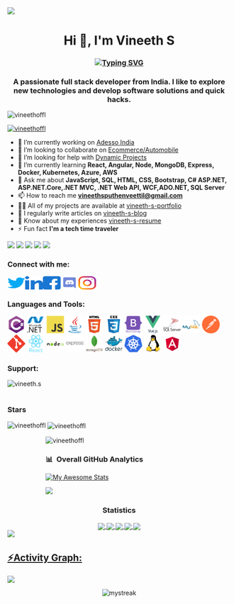 <img src="https://github.com/Anmol-Baranwal/Cool-GIFs-For-GitHub/assets/74038190/d48893bd-0757-481c-8d7e-ba3e163feae7" />
<h1 align="center">Hi 👋, I'm Vineeth S</h1>
<h3 align="center">
<a href="https://git.io/typing-svg"><img src="https://readme-typing-svg.demolab.com?font=Fira+Code&size=22&pause=1000&color=1865F7&center=true&vCenter=true&random=false&width=435&lines=I+~+I'm+a+Full-Stack+Developer+~+!" alt="Typing SVG"/></a> 
</h3>
<h3 align="center">A passionate full stack developer from India. I like to explore new technologies and develop software solutions and quick hacks.</h3>
<p align="left"> <img src="https://komarev.com/ghpvc/?username=vineethoffl&label=Profile%20views&color=0e75b6&style=flat" alt="vineethoffl" /> </p>

<!-- [![](https://visitcount.itsvg.in/api?id=vineethoffl&icon=5&color=1)](https://visitcount.itsvg.in) -->
<p align="left"> <a href="https://github.com/ryo-ma/github-profile-trophy"><img src="https://github-profile-trophy.vercel.app/?username=vineethoffl&theme=default" alt="vineethoffl" /></a> </p>

- 🔭 I’m currently working on [Adesso India](Allianz-insurance-projects)
- 👯 I’m looking to collaborate on [Ecommerce/Automobile](ecommerce)
- 🤝 I’m looking for help with [Dynamic Projects](vineeth-s-dynamic)
- 🌱 I’m currently learning **React, Angular, Node, MongoDB, Express, Docker, Kubernetes, Azure, AWS**
- 💬 Ask me about **JavaScript, SQL, HTML, CSS, Bootstrap, C# ASP.NET, ASP.NET.Core,.NET MVC, .NET Web API, WCF,ADO.NET, SQL Server**
- 📫 How to reach me **vineethsputhenveettil@gmail.com**
- 👨‍💻 All of my projects are available at [vineeth-s-portfolio](https://www.crio.do/learn/portfolio/svineethsaji/?edit=true)
- 📝 I regularly write articles on [vineeth-s-blog](vineeth-s-blog)
- 📄 Know about my experiences [vineeth-s-resume](vineeth-s-resume)
- ⚡ Fun fact **I'm a tech time traveler**

<div> <a href="https://twitter.com/vineeths_offl" target="_blank"><img src="https://img.shields.io/badge/Twitter-1DA1F2?style=for-the-badge&logo=twitter&logoColor=white" target="_blank"></a>
<a href="https://www.linkedin.com/in/vineethoffl" target="_blank"><img src="https://img.shields.io/badge/LinkedIn-0077B5?style=for-the-badge&logo=linkedin&logoColor=white" target="_blank"></a>
<a href="https://github.com/vineethoffl" target="_blank"><img src="https://img.shields.io/badge/GitHub-100000?style=for-the-badge&logo=github&logoColor=white" target="_blank"></a>
<a href="https://instagram.com/vineeth_offl" target="_blank"><img src="https://img.shields.io/badge/Instagram-E4405F?style=for-the-badge&logo=instagram&logoColor=white" target="_blank"></a>
<a href = "mailto:vineethsputhenveettil@gmail.com"><img src="https://img.shields.io/badge/-Gmail-%23333?style=for-the-badge&logo=gmail&logoColor=white" target="_blank"></a>
</div><h3 align="left">Connect with me:</h3>
<p align="left">
<a href="https://twitter.com/vineeths_offl" target="blank"><img align="center" src="https://raw.githubusercontent.com/teamedwardforever/Readme-Generator/71f25dd8b98329b168142a6b782a107b75eab178/svg/Social/twitter.svg" alt="vineeths_offl" height="30" width="40" /></a><a href="https://linkedin.com/in/vineethoffl" target="blank"><img align="center" src="https://raw.githubusercontent.com/teamedwardforever/Readme-Generator/71f25dd8b98329b168142a6b782a107b75eab178/svg/Social/linked-in-alt.svg" alt="vineethoffl" height="30" width="40" /></a><a href="https://fb.com/vineethsaji.vineethputhenveettil" target="blank"><img align="center" src="https://raw.githubusercontent.com/teamedwardforever/Readme-Generator/71f25dd8b98329b168142a6b782a107b75eab178/svg/Social/facebook.svg" alt="vineethsaji.vineethputhenveettil" height="30" width="40" /></a><a href="https://discord.gg/vineeth.s" target="blank"><img align="center" src="https://raw.githubusercontent.com/teamedwardforever/Readme-Generator/71f25dd8b98329b168142a6b782a107b75eab178/svg/Social/discord.svg" alt="vineeth.s" height="30" width="40" /></a><a href="https://instagram.com/vineeth_offl" target="blank"><img align="center" src="https://raw.githubusercontent.com/teamedwardforever/Readme-Generator/71f25dd8b98329b168142a6b782a107b75eab178/svg/Social/instagram.svg" alt="vineeth_offl" height="30" width="40" /></a></p>

<h3 align="left">Languages and Tools:</h3>
<p align="left">
<img src="https://raw.githubusercontent.com/teamedwardforever/Readme-Generator/71f25dd8b98329b168142a6b782a107b75eab178/svg/Skills/Languages/csharp-original.svg" alt="Csharp" width="40" height="40"/>
<img src="https://raw.githubusercontent.com/teamedwardforever/Readme-Generator/71f25dd8b98329b168142a6b782a107b75eab178/svg/Skills/Framework/dot-net-original-wordmark.svg" alt="Dot Net" width="40" height="40"/>
<img src="https://raw.githubusercontent.com/teamedwardforever/Readme-Generator/71f25dd8b98329b168142a6b782a107b75eab178/svg/Skills/Languages/javascript-original.svg" alt="Javascript" width="40" height="40"/>
<img src="https://raw.githubusercontent.com/teamedwardforever/Readme-Generator/71f25dd8b98329b168142a6b782a107b75eab178/svg/Skills/Languages/java-original.svg" alt="Java" width="40" height="40"/>
<img src="https://raw.githubusercontent.com/teamedwardforever/Readme-Generator/71f25dd8b98329b168142a6b782a107b75eab178/svg/Skills/Frontend/html5-original-wordmark.svg" alt="HTML" width="40" height="40"/>
<img src="https://raw.githubusercontent.com/teamedwardforever/Readme-Generator/71f25dd8b98329b168142a6b782a107b75eab178/svg/Skills/Frontend/css3-original-wordmark.svg" alt="Css" width="40" height="40"/>
<img src="https://raw.githubusercontent.com/teamedwardforever/Readme-Generator/71f25dd8b98329b168142a6b782a107b75eab178/svg/Skills/Frontend/bootstrap-plain-wordmark.svg" alt="Bootstrap" width="40" height="40"/>
<img src="https://raw.githubusercontent.com/teamedwardforever/Readme-Generator/71f25dd8b98329b168142a6b782a107b75eab178/svg/Skills/Frontend/vuejs-original-wordmark.svg" alt="Vuejs" width="40" height="40"/>
<img src="https://raw.githubusercontent.com/teamedwardforever/Readme-Generator/71f25dd8b98329b168142a6b782a107b75eab178/svg/Skills/Database/microsoft-sql-server-logo.svg" alt="Microsoft Sql Server" width="40" height="40"/>
<img src="https://raw.githubusercontent.com/teamedwardforever/Readme-Generator/71f25dd8b98329b168142a6b782a107b75eab178/svg/Skills/Database/mysql-original-wordmark.svg" alt="Mysql" width="40" height="40"/>
<img src="https://raw.githubusercontent.com/teamedwardforever/Readme-Generator/71f25dd8b98329b168142a6b782a107b75eab178/svg/Skills/Software/getpostman-icon.svg" alt="Postman" width="40" height="40"/>
<img src="https://raw.githubusercontent.com/teamedwardforever/Readme-Generator/71f25dd8b98329b168142a6b782a107b75eab178/svg/Skills/Other/git-scm-icon.svg" alt="Git" width="40" height="40"/>
<img src="https://raw.githubusercontent.com/teamedwardforever/Readme-Generator/71f25dd8b98329b168142a6b782a107b75eab178/svg/Skills/Frontend/react-original-wordmark.svg" alt="React" width="40" height="40"/>
<img src="https://raw.githubusercontent.com/teamedwardforever/Readme-Generator/71f25dd8b98329b168142a6b782a107b75eab178/svg/Skills/Backend/nodejs-original-wordmark.svg" alt="NodeJs" width="40" height="40"/>
<img src="https://raw.githubusercontent.com/teamedwardforever/Readme-Generator/71f25dd8b98329b168142a6b782a107b75eab178/svg/Skills/Backend/express-original-wordmark.svg" alt="Express" width="40" height="40"/>
<img src="https://raw.githubusercontent.com/teamedwardforever/Readme-Generator/71f25dd8b98329b168142a6b782a107b75eab178/svg/Skills/Database/mongodb-original-wordmark.svg" alt="Mongodb" width="40" height="40"/>
<img src="https://raw.githubusercontent.com/teamedwardforever/Readme-Generator/71f25dd8b98329b168142a6b782a107b75eab178/svg/Skills/Devops/docker-original-wordmark.svg" alt="Docker" width="40" height="40"/>
<img src="https://raw.githubusercontent.com/teamedwardforever/Readme-Generator/71f25dd8b98329b168142a6b782a107b75eab178/svg/Skills/Devops/kubernetes-icon.svg" alt="Kubernetes" width="40" height="40"/>
<img src="https://raw.githubusercontent.com/teamedwardforever/Readme-Generator/71f25dd8b98329b168142a6b782a107b75eab178/svg/Skills/Other/linux-original.svg" alt="Linux" width="40" height="40"/>
<img src="https://raw.githubusercontent.com/teamedwardforever/Readme-Generator/71f25dd8b98329b168142a6b782a107b75eab178/svg/Skills/Frontend/angular.svg" alt="Angular" width="40" height="40"/>
</p>

<h3 align="left">Support:</h3>
<p><a href="https://www.buymeacoffee.com/vineeth.s"> <img align="left" src="https://cdn.buymeacoffee.com/buttons/v2/default-yellow.png" height="50" width="210" alt="vineeth.s" /></a></p><br><br>

<h3 align="left">Stars</h3>
<img align="left" height="180em" src="https://github-readme-stats.vercel.app/api/top-langs/?username=vineethoffl&layout=compact&theme=algolia" alt=vineethoffl />

<p>&nbsp;<img align="center" height="180em" src="https://github-readme-stats.vercel.app/api?username=vineethoffl&show_icons=true&locale=en&theme=algolia" alt="vineethoffl" /></p>

<p><img align="center" height="180em" src="https://github-readme-streak-stats.herokuapp.com/?user=vineethoffl&theme=algolia" alt="vineethoffl" /></p>

### 📊 &nbsp;Overall GitHub Analytics
[![My Awesome Stats](https://awesome-github-stats.azurewebsites.net/user-stats/vineethoffl?cardType=github&theme=algolia&preferLogin=false)](https://git.io/awesome-stats-card)
<!-- [![Vineeth's Stats](https://awesome-github-stats.azurewebsites.net/user-stats/vineethoffl?cardType=octocat&theme=algolia&preferLogin=false)](https://git.io/awesome-stats-card) -->
<!-- ![](https://github-readme-stats.vercel.app/api?username=vineethoffl&theme=algolia&hide_border=true&include_all_commits=true&count_private=true) -->

<img src="https://user-images.githubusercontent.com/73097560/115834477-dbab4500-a447-11eb-908a-139a6edaec5c.gif"><h3 align="center">Statistics</h3>
<div align="center">
<a href="https://github.com/vineethoffl">
<img align="center" src="http://github-profile-summary-cards.vercel.app/api/cards/stats?username=vineethoffl&theme=algolia" height="180em" />
<img align="center" src="http://github-profile-summary-cards.vercel.app/api/cards/most-commit-language?username=vineethoffl&theme=algolia" height="180em" />
<img align="center" src="http://github-profile-summary-cards.vercel.app/api/cards/repos-per-language?username=vineethoffl&theme=algolia" height="180em" />
<img align="center" src="http://github-profile-summary-cards.vercel.app/api/cards/productive-time?username=vineethoffl&theme=2077" height="180em" />
<img align="center" src="http://github-profile-summary-cards.vercel.app/api/cards/profile-details?username=vineethoffl&theme=2077" height="180em" />
</div>
<img src="https://user-images.githubusercontent.com/73097560/115834477-dbab4500-a447-11eb-908a-139a6edaec5c.gif"><h2 align="left">⚡Activity Graph:</h2>
<img align="center" src="https://github-readme-activity-graph.vercel.app/graph?username=vineethoffl&theme=react-dark"/>
</a>
<br/>
<p align="center">
<img src="https://readme-typing-svg.demolab.com/?lines=Thanks+For+Visiting+Enjoy+Your+Day!;" alt="mystreak"/>
</p>
<!-- <img src="https://raw.githubusercontent.com/Trilokia/Trilokia/379277808c61ef204768a61bbc5d25bc7798ccf1/bottom_header.svg" /> -->
